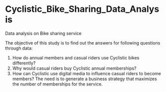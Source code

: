 # Cyclistic_Bike_Sharing_Data_Analysis
 Data analysis on Bike sharing service

The objective of this study is to find out the answers for following questions through data:
1. How do annual members and casual riders use Cyclistic bikes differently? 
2. Why would casual riders buy Cyclistic annual memberships? 
3. How can Cyclistic use digital media to influence casual riders to become members?
The need is to generate a business strategy that maximizes the number of memberships for the service.
